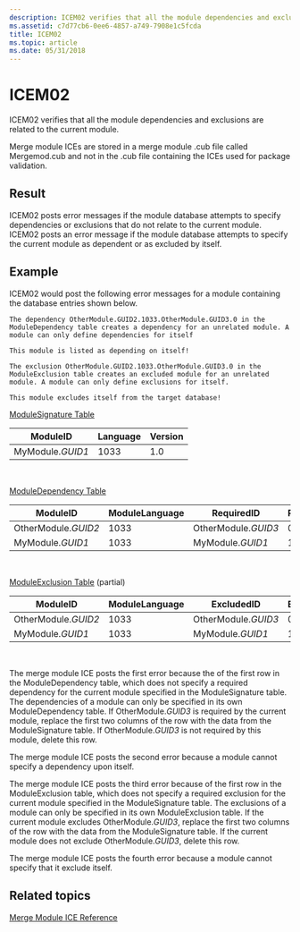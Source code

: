 ```yaml
---
description: ICEM02 verifies that all the module dependencies and exclusions are related to the current module.
ms.assetid: c7d77cb6-0ee6-4857-a749-7908e1c5fcda
title: ICEM02
ms.topic: article
ms.date: 05/31/2018
---
```


# ICEM02

ICEM02 verifies that all the module dependencies and exclusions are related to the current module.

Merge module ICEs are stored in a merge module .cub file called Mergemod.cub and not in the .cub file containing the ICEs used for package validation.

## Result

ICEM02 posts error messages if the module database attempts to specify dependencies or exclusions that do not relate to the current module. ICEM02 posts an error message if the module database attempts to specify the current module as dependent or as excluded by itself.

## Example

ICEM02 would post the following error messages for a module containing the database entries shown below.

``` syntax
The dependency OtherModule.GUID2.1033.OtherModule.GUID3.0 in the 
ModuleDependency table creates a dependency for an unrelated module. A 
module can only define dependencies for itself

This module is listed as depending on itself!

The exclusion OtherModule.GUID2.1033.OtherModule.GUID3.0 in the 
ModuleExclusion table creates an excluded module for an unrelated 
module. A module can only define exclusions for itself.

This module excludes itself from the target database!
```

[ModuleSignature Table](modulesignature-table.md)



| ModuleID         | Language | Version |
|------------------|----------|---------|
| MyModule.*GUID1* | 1033     | 1.0     |



 

[ModuleDependency Table](moduledependency-table.md)



| ModuleID            | ModuleLanguage | RequiredID          | RequiredLanguage | RequiredVersion |
|---------------------|----------------|---------------------|------------------|-----------------|
| OtherModule.*GUID2* | 1033           | OtherModule.*GUID3* | 0                | 1.0             |
| MyModule.*GUID1*    | 1033           | MyModule.*GUID1*    | 1033             | 1.2             |



 

[ModuleExclusion Table](moduleexclusion-table.md) (partial)



| ModuleID            | ModuleLanguage | ExcludedID          | ExcludedLanguage |
|---------------------|----------------|---------------------|------------------|
| OtherModule.*GUID2* | 1033           | OtherModule.*GUID3* | 0                |
| MyModule.*GUID1*    | 1033           | MyModule.*GUID1*    | 1033             |



 

The merge module ICE posts the first error because the of the first row in the ModuleDependency table, which does not specify a required dependency for the current module specified in the ModuleSignature table. The dependencies of a module can only be specified in its own ModuleDependency table. If OtherModule.*GUID3* is required by the current module, replace the first two columns of the row with the data from the ModuleSignature table. If OtherModule.*GUID3* is not required by this module, delete this row.

The merge module ICE posts the second error because a module cannot specify a dependency upon itself.

The merge module ICE posts the third error because of the first row in the ModuleExclusion table, which does not specify a required exclusion for the current module specified in the ModuleSignature table. The exclusions of a module can only be specified in its own ModuleExclusion table. If the current module excludes OtherModule.*GUID3*, replace the first two columns of the row with the data from the ModuleSignature table. If the current module does not exclude OtherModule.*GUID3*, delete this row.

The merge module ICE posts the fourth error because a module cannot specify that it exclude itself.

## Related topics

<dl> <dt>

[Merge Module ICE Reference](merge-module-ice-reference.md)
</dt> </dl>

 

 



